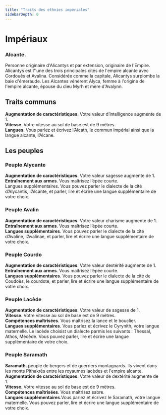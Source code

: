 ```yaml
---
title: "Traits des ethnies impériales"
sidebarDepth: 0
---
```

# Impériaux
### Alcante.
Personne originaire d'Alicantys et par extension, originaire de l'Empire. Alicantys est l''une des trois principales cités de l'empire alcante avec Cordouès et Avalina. Considérée comme la capitale, Alicantys surplombe la baie d'émeraude. Les Alcantes vénèrent Alyca, femme à l'origine de l'empire alcante, épouse du dieu Myrh et mère d'Avalynn.  
## Traits communs
**Augmentation de caractéristiques**. Votre valeur d’intelligence augmente de 1.  
**Vitesse**. Votre vitesse au sol de base est de 9 mètres.    
**Langues**. Vous parlez et écrivez l’Alcath, le commun impérial ainsi que la langue alcante, l’Alcane.  

## Les peuples

### Peuple Alycante

**Augmentation de caractéristiques**. Votre valeur sagesse augmente de 1.  
**Entraînement aux armes**. Vous maîtrisez l’épée courte.  
Langues supplémentaires. Vous pouvez parler le dialecte de la cité d’Alycantis, l’Alcante, et parler, lire et écrire une langue supplémentaire de votre choix.   

### Peuple Avalin

**Augmentation de caractéristiques**. Votre valeur charisme augmente de 1.    
**Entraînement aux armes**. Vous maîtrisez l’épée courte.  
**Langues supplémentaires**. Vous pouvez parler le dialecte de la cité d’Avaline, l’Avalinae, et parler, lire et écrire une langue supplémentaire de votre choix.  

### Peuple Courdo

**Augmentation de caractéristiques**. Votre valeur dextérité augmente de 1.  
**Entraînement aux armes**. Vous maîtrisez l’épée courte.  
**Langues supplémentaires**. Vous pouvez parler le dialecte de la cité de Coudoès, le courdote, et parler, lire et écrire une langue supplémentaire de votre choix.  

### Peuple Lacède

**Augmentation de caractéristiques**. Votre valeur de sagesse de 1.  	  
**Vitesse**. Votre vitesse au sol de base est de 9 mètres.    
**Compétences maîtrisées**. Vous maîtrisez la lance et le bouclier.  
**Langues supplémentaires**. Vous parlez et écrivez le Cyrynith, votre langue maternelle. Le lacède choisist un dialecte parmis les suivants : Thessal, Athos, Mécède. Vous pouvez parler, lire et écrire une langue supplémentaire de votre choix.  

### Peuple Saramath
**Saramath**. peuple de bergers et de guerriers montagnards. Ils vivent dans les monts Pithakrès entre les royaumes lacèdes et l'empire alcante.  
**Augmentation de caractéristiques**. Votre valeur de dextérité  augmente de 1.    
**Vitesse**. Votre vitesse au sol de base est de 9 mètres.  
**Compétences maîtrisées**. Vous maîtrisez sabre.  
**Langues supplémentaires**.Vous parlez et écrivez le Saramath, votre langue maternelle. Vous pouvez parler, lire et écrire une langue supplémentaire de votre choix.  
